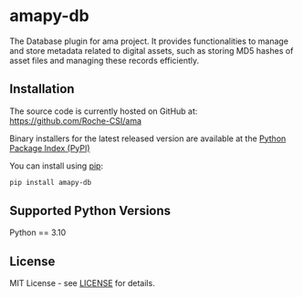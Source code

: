 # amapy-db

The Database plugin for ama project. It provides functionalities
to manage and store metadata related to digital assets, such as storing
MD5 hashes of asset files and managing these records efficiently.

## Installation

The source code is currently hosted on GitHub at:
https://github.com/Roche-CSI/ama

Binary installers for the latest released version are available at the
[Python Package Index (PyPI)](https://pypi.org/project/amapy-db/)

You can install using [pip](https://pip.pypa.io/en/stable/):

```sh
pip install amapy-db
```

## Supported Python Versions

Python == 3.10

## License

MIT License - see [LICENSE](https://github.com/Roche-CSI/ama/blob/main/LICENSE) for details.
